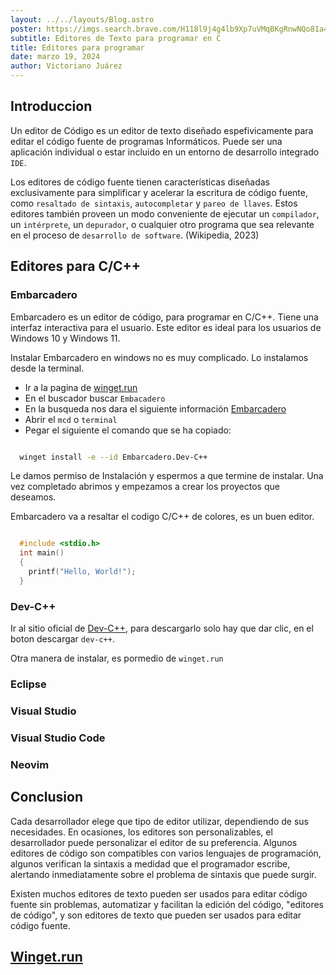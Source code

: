 ```yaml
---
layout: ../../layouts/Blog.astro
poster: https://imgs.search.brave.com/H118l9j4g4lb9Xp7uVMqBKgRnwNQo81a4UUxjOqHAII/rs:fit:860:0:0/g:ce/aHR0cHM6Ly9pLmVt/ZXpldGEuY29tL3dl/YmxvZy9lZGl0b3Jl/cy1wYXJhLXByb2dy/YW1hci9lZGl0b3Jl/cy1wYXJhLXByb2dy/YW1hci5qcGc
subtitle: Editores de Texto para programar en C
title: Editores para programar
date: marzo 19, 2024
author: Victoriano Juárez
---
```


## Introduccion

Un editor de C&oacute;digo es un editor de texto diseñado espefivicamente para editar el c&oacute;digo fuente de programas Informáticos. Puede ser una aplicaci&oacute;n individual o estar incluido en un entorno de desarrollo integrado `IDE`.

Los editores de código fuente tienen características diseñadas exclusivamente para simplificar y acelerar la escritura de código fuente, como `resaltado de sintaxis`, `autocompletar` y `pareo de llaves`. Estos editores también proveen un modo conveniente de ejecutar un `compilador`, un `intérprete`, un `depurador`, o cualquier otro programa que sea relevante en el proceso de `desarrollo de software`. (Wikipedia, 2023)

## Editores para C/C++

### Embarcadero

Embarcadero es un editor de c&oacute;digo, para programar en C/C++. Tiene una interfaz interactiva para el usuario. 
Este editor es ideal para los usuarios de Windows 10 y Windows 11.

Instalar Embarcadero en windows no es muy complicado. Lo instalamos desde la terminal.

- Ir a la pagina de [winget.run](https://winget.run)
- En el buscador buscar `Embacadero`
- En la busqueda nos dara el siguiente información [Embarcadero](https://winget.run/pkg/Embarcadero/Dev-C++)
- Abrir el `mcd` o `terminal`
- Pegar el siguiente el comando que se ha copiado:

```sh

  winget install -e --id Embarcadero.Dev-C++


```

Le damos permiso de Instalación y espermos a que termine de instalar. Una vez completado abrimos y empezamos a crear los proyectos que deseamos.

Embarcadero va a resaltar el codigo C/C++ de colores, es un buen editor.

```c

  #include <stdio.h>
  int main()
  {
    printf("Hello, World!");
  }


```

### Dev-C++

Ir al sitio oficial de [Dev-C++](https://www.bloodshed.net/), para descargarlo solo hay que dar clic, en el boton descargar `dev-c++`.

Otra manera de instalar, es pormedio de `winget.run`

### Eclipse

### Visual Studio

### Visual Studio Code

### Neovim

## Conclusion

Cada desarrollador elege que tipo de editor utilizar, dependiendo de sus necesidades. En ocasiones, los editores son personalizables, el desarrollador puede personalizar el editor de su preferencia.  Algunos editores de código son compatibles con varios lenguajes de programación, algunos verifican la sintaxis a medidad que el programador escribe, alertando inmediatamente sobre el problema de sintaxis que puede surgir.

Existen muchos editores de texto pueden ser usados para editar código fuente sin problemas, automatizar y facilitan la edición del código, "editores de código", y son editores de texto que pueden ser usados para editar código fuente.


## [Winget.run](https://winget.run/)